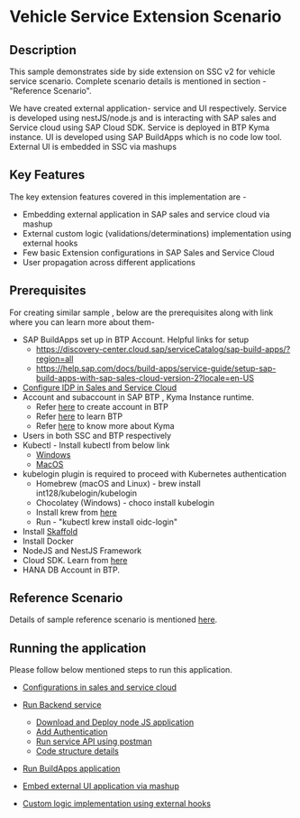 # Vehicle Service Extension Scenario
<!-- Please include descriptive title -->

<!--- Register repository https://api.reuse.software/register, then add REUSE badge:
[![REUSE status](https://api.reuse.software/badge/github.com/SAP-samples/REPO-NAME)](https://api.reuse.software/info/github.com/SAP-samples/REPO-NAME)
-->

## Description
This sample demonstrates side by side extension on SSC v2 for vehicle service scenario. Complete scenario details is mentioned in section - "Reference Scenario".

We have created external application- service and UI respectively. Service is developed using nestJS/node.js and is interacting with SAP sales and Service cloud using SAP Cloud SDK. Service is deployed in BTP Kyma instance. UI is developed using SAP BuildApps which is no code low tool.
External UI is embedded in SSC via mashups


## Key Features
The key extension features covered in this implementation are - 
* Embedding external application in SAP sales and service cloud via mashup
* External custom logic (validations/determinations) implementation using external hooks
* Few basic Extension configurations in SAP Sales and Service Cloud 
* User propagation across different applications

## Prerequisites
For creating similar sample , below are the prerequisites along with link where you can learn more about them-
* SAP BuildApps set up in BTP Account. Helpful links for setup
   * https://discovery-center.cloud.sap/serviceCatalog/sap-build-apps/?region=all
   * https://help.sap.com/docs/build-apps/service-guide/setup-sap-build-apps-with-sap-sales-cloud-version-2?locale=en-US
* [Configure IDP in Sales and Service Cloud](https://help.sap.com/docs/CX_NG_SVC/2c87cece32844c91836e535aef8f9642/0606508068724fea9b3ae9e2cd39f2e2.html?locale=en-US)
* Account and subaccount in SAP BTP , Kyma Instance runtime.
   * Refer [here](https://help.sap.com/docs/sap-hana-spatial-services/onboarding/introduction) to create account in BTP
   * Refer [here](https://discovery-center.cloud.sap/missiondetail/3019/3016/) to learn BTP
   * Refer [here](https://github.com/SAP-samples/kyma-runtime-extension-samples/tree/main/prerequisites#kyma) to know more about Kyma
* Users in both SSC and BTP respectively
* Kubectl - Install kubectl from below link
   * [Windows](https://kubernetes.io/docs/tasks/tools/install-kubectl-windows/)
   * [MacOS](https://kubernetes.io/docs/tasks/tools/install-kubectl-macos/)
* kubelogin plugin is required to proceed with Kubernetes authentication 
   * Homebrew (macOS and Linux) - brew install int128/kubelogin/kubelogin 
   * Chocolatey (Windows) - choco install kubelogin
   * Install krew from [here](https://krew.sigs.k8s.io/docs/user-guide/setup/install/)
   * Run - "kubectl krew install oidc-login"
* Install [Skaffold](https://skaffold.dev/docs/install/)
* Install Docker
* NodeJS and NestJS Framework
* Cloud SDK. Learn from [here](https://sap.github.io/cloud-sdk/)
* HANA DB Account in BTP. 

## Reference Scenario
Details of sample reference scenario is mentioned [here](./Files/scenario.md).

## Running the application
Please follow below mentioned steps to run this application. 
* [Configurations in sales and service cloud](./Files/ssc_configuration.md)

* [Run Backend service](./Files/service.md)
   * [Download and Deploy node JS application](./Files/service.md#download-and-deploy-service-in-kyma)
   * [Add Authentication](./Files/service.md#add-authentication)
   * [Run service API using postman](./Files/service.md#running-backend-api-using-postman)
   * [Code structure details](./Files/service.md#code-folder-structure)

* [Run BuildApps application](./Files/buildapps.md)
* [Embed external UI application via mashup](./Files/EmbedMashup.md)
* [Custom logic implementation using external hooks](./Files/externalHooks.md)




